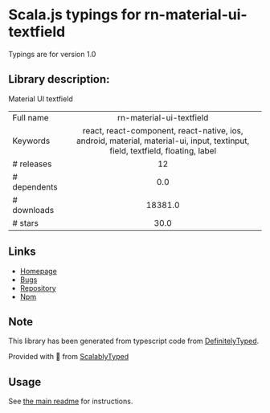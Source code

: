 
# Scala.js typings for rn-material-ui-textfield

Typings are for version 1.0

## Library description:
Material UI textfield

|                    |                 |
| ------------------ | :-------------: |
| Full name          | rn-material-ui-textfield |
| Keywords           | react, react-component, react-native, ios, android, material, material-ui, input, textinput, field, textfield, floating, label |
| # releases         | 12 |
| # dependents       | 0.0 |
| # downloads        | 18381.0 |
| # stars            | 30.0 |

## Links
- [Homepage](https://github.com/gabrieldonadel/rn-material-ui-textfield#readme)
- [Bugs](https://github.com/gabrieldonadel/rn-material-ui-textfield/issues)
- [Repository](https://github.com/gabrieldonadel/rn-material-ui-textfield)
- [Npm](https://www.npmjs.com/package/rn-material-ui-textfield)
    


## Note
This library has been generated from typescript code from [DefinitelyTyped](https://definitelytyped.org).

Provided with :purple_heart: from [ScalablyTyped](https://github.com/oyvindberg/ScalablyTyped)

## Usage
See [the main readme](../../readme.md) for instructions.


